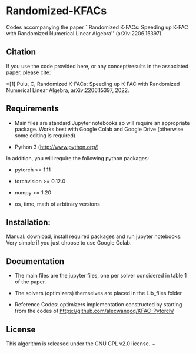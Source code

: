 # Randomized-KFACs
Codes accompanying the paper ``Randomized K-FACs: Speeding up K-FAC with Randomized Numerical Linear Algebra'' (arXiv:2206.15397). 

## Citation
If you use the  code provided here, or any concept/results in the associated paper, please cite:

*[1] Puiu, C, Randomized K-FACs: Speeding up K-FAC with Randomized Numerical Linear Algebra, arXiv:2206.15397, 2022.

## Requirements
* Main files are standard Jupyter notebooks so will require an appropriate package. Works best with Google Colab and Google Drive (otherwise some editing is required)

* Python 3 (http://www.python.org/)

In addition, you will require the following python packages:

 * pytorch >= 1.11

 * torchvision >= 0.12.0

 * numpy >= 1.20

 * os, time, math of arbitrary versions

## Installation:
Manual: download, install required packages and run jupyter notebooks. Very simple if you just choose to use Google Colab.

## Documentation
* The main files are the jupyter files, one per solver considered in table 1 of the paper.

* The solvers (optimizers) themselves are placed in the Lib_files folder

* Reference Codes: optimizers implementation constructed by starting from the codes of https://github.com/alecwangcq/KFAC-Pytorch/

## License
This algorithm is released under the GNU GPL v2.0 license.
~                                                          
